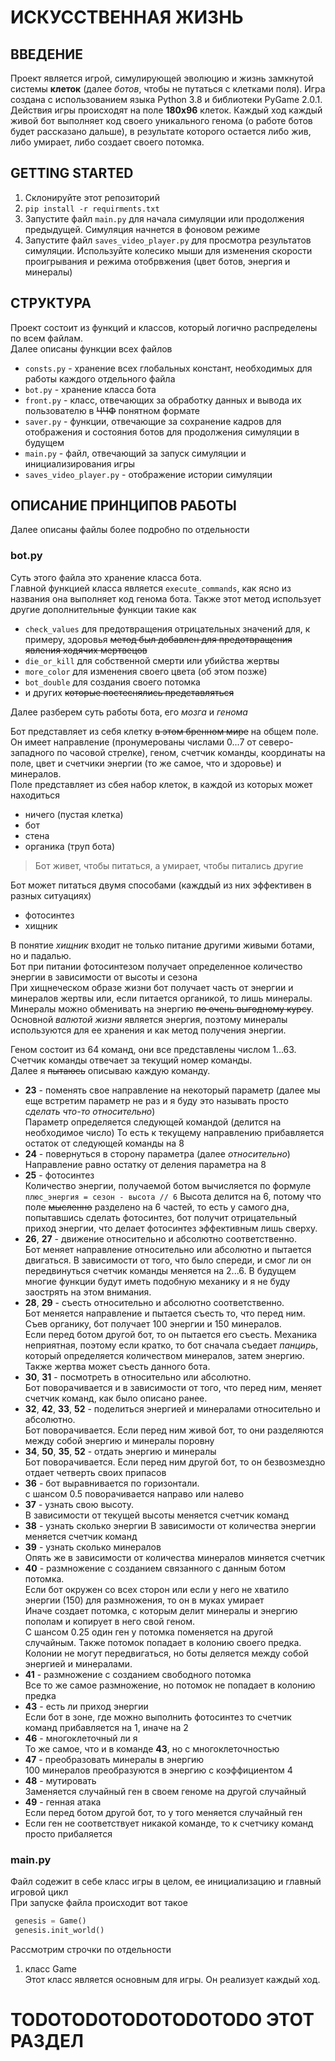 # ИСКУССТВЕННАЯ ЖИЗНЬ
## ВВЕДЕНИЕ    
Проект является игрой, симулирующей эволюцию и жизнь замкнутой системы __клеток__ (далее _ботов_, чтобы не путаться с клетками поля).
Игра создана с использованием языка Python 3.8 и библиотеки PyGame 2.0.1.  
Действия игры происходят на поле __180x96__ клеток. Каждый ход каждый живой бот выполняет код своего уникального генома (о работе ботов будет рассказано дальше), в результате которого остается либо жив, либо умирает, либо создает своего потомка.

## GETTING STARTED  
1. Склонируйте этот репозиторий
2. `pip install -r requirments.txt`  
3. Запустите файл `main.py`  для начала симуляции или продолжения предыдущей. Симуляция начнется в фоновом режиме
4. Запустите файл `saves_video_player.py` для просмотра результатов симуляции. Используйте колесико мыши для изменения скорости проигрывания и режима отобрвжения (цвет ботов, энергия и минералы) 

## СТРУКТУРА
Проект состоит из функций и классов, который логично распределены по всем файлам.  
Далее описаны функции всех файлов
- `consts.py`  - хранение всех глобальных констант, необходимых для работы каждого отдельного файла
- `bot.py` - хранение класса бота 
- `front.py` - класс, отвечающих за обработку данных и вывода их пользователю в ~~ЧЧФ~~ понятном формате 
- `saver.py` - функции, отвечающие за сохранение кадров для отображения и состояния ботов для продолжения симуляции в будущем
- `main.py` - файл, отвечающий за запуск симуляции и инициализирования игры
- `saves_video_player.py` - отображение истории симуляции

ОПИСАНИЕ ПРИНЦИПОВ РАБОТЫ  
-------------------------
Далее описаны файлы более подробно по отдельности
### bot.py
Суть этого файла это хранение класса бота.  
Главной функцией класса является `execute_commands`, как ясно из названия она выполняет код генома бота. Также этот метод использует другие дополнительные функции такие как
- `check_values` для предотвращения отрицательных значений для, к примеру, здоровья ~~метод был добавлен для предотвращения явления ходячих мертвецов~~
- `die_or_kill` для собственной смерти или убийства жертвы
- `more_color` для изменения своего цвета (об этом позже)
- `bot_double` для создания своего потомка
- и других ~~которые постеснялись представляться~~ 

Далее разберем суть работы бота, его _мозга_ и _генома_

Бот представляет из себя клетку ~~в этом бренном мире~~ на общем поле. Он имеет направление (пронумерованы числами 0...7 от северо-западного по часовой стрелке), геном, счетчик команды, координаты на поле, цвет и счетчики энергии (то же самое, что и здоровье) и минералов.  
Поле представляет из сбея набор клеток, в каждой из которых может находиться
- ничего (пустая клетка)
- бот
- стена
- органика (труп бота)  

> Бот живет, чтобы питаться, а умирает, чтобы питались другие 

Бот может питаться двумя способами (кажддый из них эффективен в разных ситуациях)
- фотосинтез
- хищник

В понятие _хищник_ входит не только питание другими живыми ботами, но и падалью.  
Бот при питании фотосинтезом получает определенное количество энергии в зависимости от высоты и сезона  
При хищнеческом образе жизни бот получает часть от энергии и минералов жертвы или, если питается органикой, то лишь минералы. Минералы можно обменивать на энергию ~~по очень выгодному курсу~~.  
Основной _валютой жизни_ является энергия, поэтому минералы используются для ее хранения и как метод получения энергии.  

Геном состоит из 64 команд, они все представлены числом 1...63. Счетчик команды отвечает за текущий номер команды.   
Далее я ~~пытаюсь~~ описываю каждую команду.
* __23__ - поменять свое направление на некоторый параметр (далее мы еще встретим параметр не раз и я буду это называть просто _сделать что-то относительно_)  
Параметр определяется следующей командой (делится на необходимое число)
То есть к текущему направлению прибавляется остаток от следующей команды на 8
* __24__ - повернуться в сторону параметра (далее _относительно_)  
Направление равно остатку от деления параметра на 8
* __25__ - фотосинтез  
Количество энергии, получаемой ботом вычисляется по формуле  
`плюс_энергия = сезон - высота // 6`
Высота делится на 6, потому что поле ~~мысленно~~ разделено на 6 частей, то есть у самого дна, попытавшись сделать фотосинтез, бот получит отрицательный приход энергии, что делает фотосинтез эффективным лишь сверху.  
* __26__, __27__ - движение относительно и абсолютно соответственно.  
Бот меняет направление относительно или абсолютно и пытается двигаться. 
В зависимости от того, что было спереди, и смог ли он передвинуться счетчик команды меняется на 2...6. В будущем многие функции будут иметь подобную механику и я не буду заострять на этом внимания.
* __28__, __29__ - съесть относительно и абсолютно соответственно.  
Бот меняется направление и пытается съесть то, что перед ним.   
Съев органику, бот получает 100 энергии и 150 минералов.  
Если перед ботом другой бот, то он пытается его съесть. Механика неприятная, поэтому если кратко, то бот сначала съедает _панцирь_, который определяется количеством минералов, затем энергию. Также жертва может съесть данного бота.
* __30__, __31__ - посмотреть в относительно или  абсолютно.  
Бот поворачивается и в зависимости от того, что перед ним, меняет счетчик команд, как было описано ранее.
* __32__, __42__, __33__, __52__ - поделиться энергией и минералами относительно и абсолютно.  
Бот поворачивается. Если перед ним живой бот, то они разделяются между собой энергию и минералы поровну
* __34__, __50__, __35__, __52__ - отдать энергию и минералы  
Бот поворачивается. Если перед ним другой бот, то он безвозмездно отдает четверть своих припасов
* __36__ - бот выравнивается по горизонтали.  
с шансом 0.5 поворачивается направо или налево
* __37__ - узнать свою высоту.  
В зависимости от текущей высоты меняется счетчик команд 
* __38__ - узнать сколько энергии
В зависимости от количества энергии меняется счетчик команд
* __39__ - узнать сколько минералов  
Опять же в зависимости от количества минералов миняется счетчик
* __40__ - размножение с созданием связанного с данным ботом потомка.  
Если бот окружен со всех сторон или если у него не хватило энергии (150) для размножения, то он в муках умирает  
Иначе создает потомка, с которым делит минералы и энергию пополам и копирует в него свой геном.  
С шансом 0.25 один ген у потомка поменяется на другой случайным. Также потомок попадает в колонию своего предка. Колонии не могут передвигаться, но боты деляется между собой энергией и минералами.   
* __41__ - размножение с созданием свободного потомка  
Все то же самое размножение, но потомок не попадает в колонию предка
* __43__ - есть ли приход энергии  
Если бот в зоне, где можно выполнить фотосинтез то счетчик команд прибавляется на 1, иначе на 2
* __46__ - многоклеточный ли я  
То же самое, что и в команде __43__, но с многоклеточностью
* __47__ - преобразовать минералы в энергию  
100 минералов преобразуются в энергию с коэффициентом 4
* __48__ - мутировать  
Заменяется случайный ген в своем геноме на другой случайный
* __49__ - генная атака  
Если перед ботом другой бот, то у того меняется случайный ген
* Если ген не соответствует никакой команде, то к счетчику команд просто прибаляется 



### main.py
Файл содежит в себе класс игры в целом, ее инициализацию и главный игровой цикл  
При запуске файла происходит вот такое
```python
 genesis = Game()  
 genesis.init_world()
```
Рассмотрим строчки по отдельности
1. класс Game  
Этот класс является основным для игры. Он реализует каждый ход.   

TODOTODOTODOTODOTODO ЭТОТ РАЗДЕЛ  
=